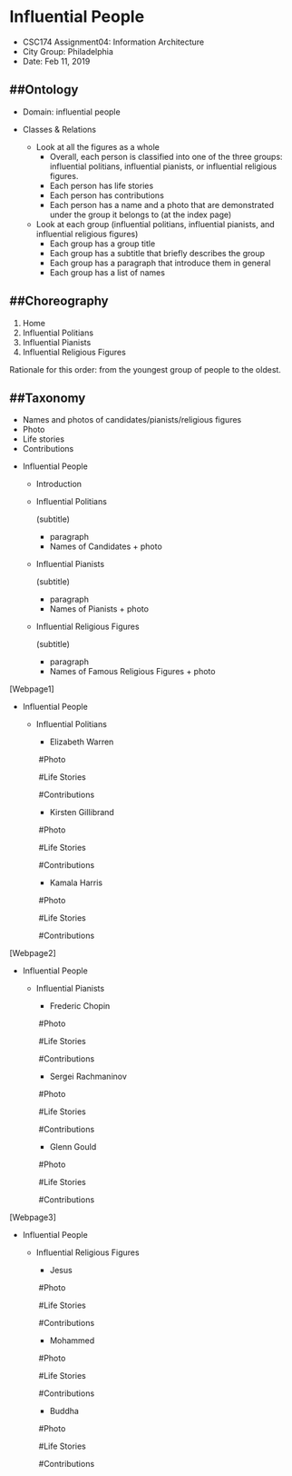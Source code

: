 # Influential People

- CSC174 Assignment04: Information Architecture
- City Group: Philadelphia 
- Date: Feb 11, 2019

## ##Ontology

- Domain: influential people

- Classes  & Relations 
  - Look at all the figures as a whole
    - Overall, each person is classified into one of the three groups: influential politians, influential pianists, or influential religious figures.
    - Each person has life stories
    - Each person has contributions
    - Each person has a name and a photo that are demonstrated under the group it belongs to (at the index page)
  - Look at each group (influential politians, influential pianists, and influential religious figures)
    - Each group has a group title
    - Each group has a subtitle that briefly describes the group
    - Each group has a paragraph that introduce them in general
    - Each group has a list of names

## ##Choreography

<!--navigation-->

1. Home
2. Influential Politians
3. Influential Pianists
4. Influential Religious Figures

Rationale for this order: from the youngest group of people to the oldest.

## ##Taxonomy
<!-- Example of Titles-->
- Names and photos of candidates/pianists/religious figures
- Photo
- Life stories
- Contributions

<!--More detailed version for each page:-->
<!--Structure of the index page:-->

- Influential People

    * Introduction

  - Influential Politians

    (subtitle)

    - paragraph
    - Names of Candidates + photo 

  - Influential Pianists

    (subtitle)

    - paragraph
    - Names of Pianists + photo

  - Influential Religious Figures

    (subtitle)

    - paragraph
    - Names of Famous Religious Figures + photo

<!--Structure of each webpages:--> 

[Webpage1]

- Influential People

  - Influential Politians

    - Elizabeth Warren
    
    ​       #Photo
    
    ​       #Life Stories

    ​       #Contributions

    - Kirsten Gillibrand
   
    ​       #Photo
    
    ​       #Life Stories

    ​       #Contributions

    - Kamala Harris
    
    ​       #Photo
    
    ​       #Life Stories

    ​       #Contributions

[Webpage2]

- Influential People

  - Influential Pianists

    - Frederic Chopin
    
    ​       #Photo

    ​       #Life Stories

    ​       #Contributions

    - Sergei Rachmaninov
    
    ​       #Photo
    
    ​       #Life Stories

    ​       #Contributions

    - Glenn Gould
    
    ​       #Photo
    
    ​       #Life Stories

    ​       #Contributions

[Webpage3]

- Influential People

  - Influential Religious Figures

    - Jesus
    
    ​       #Photo
    
    ​       #Life Stories

    ​       #Contributions

    - Mohammed
    
    ​       #Photo
    
    ​       #Life Stories

    ​       #Contributions

    - Buddha
   
    ​       #Photo
    
    ​       #Life Stories

    ​       #Contributions

